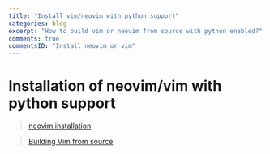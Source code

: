```yaml
---
title: "Install vim/neovim with python support"
categories: blog
excerpt: "How to build vim or neovim from source with python enabled?"
comments: true
commentsID: "Install neovim or vim"
---
```



# Installation of neovim/vim with python support

> [neovim installation](https://github.com/neovim/neovim/wiki/Installing-Neovim)

> [Building Vim from source](https://github.com/Valloric/YouCompleteMe/wiki/Building-Vim-from-source)
